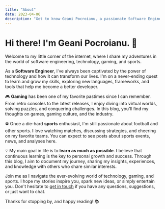 ```yaml
---
title: "About"
date: 2023-04-06
description: "Get to know Geani Pocroianu, a passionate Software Engineer, tech enthusiast, gamer, and sports lover."
---
```


# Hi there! I'm Geani Pocroianu. 👋

Welcome to my little corner of the internet, where I share my adventures in the world of software engineering, technology, gaming, and sports.

As a **Software Engineer**, I've always been captivated by the power of technology and how it can transform our lives. I'm on a never-ending quest to learn and grow my skills, exploring new languages, frameworks, and tools that help me become a better developer.

🎮 **Gaming** has been one of my favorite pastimes since I can remember. From retro consoles to the latest releases, I enjoy diving into virtual worlds, solving puzzles, and conquering challenges. In this blog, you'll find my thoughts on games, gaming culture, and the industry.

⚽ Once a die-hard **sports** enthusiast, I'm still passionate about football and other sports. I love watching matches, discussing strategies, and cheering on my favorite teams. You can expect to see posts about sports events, news, and analyses here.

💡 My main goal in life is to **learn as much as possible**. I believe that continuous learning is the key to personal growth and success. Through this blog, I aim to document my journey, sharing my insights, experiences, and knowledge with others who share similar interests.

Join me as I navigate the ever-evolving world of technology, gaming, and sports. I hope my stories inspire you, spark new ideas, or simply entertain you. Don't hesitate to [get in touch](/contact/) if you have any questions, suggestions, or just want to chat.

Thanks for stopping by, and happy reading! 📚
